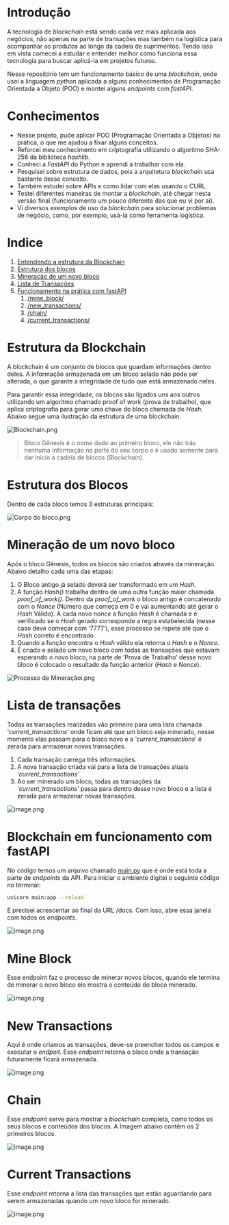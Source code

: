 # Introdução

A tecnologia de *blockchain* está sendo cada vez mais aplicada aos negócios, não apenas na parte de transações mas também na logística para acompanhar os produtos ao longo da cadeia de suprimentos. Tendo isso em vista comecei a estudar e entender melhor como funciona essa tecnologia para buscar aplicá-la em projetos futuros.

Nesse repositório tem um funcionamento básico de uma *blockchain*, onde usei a linguagem *python* aplicada a alguns conhecimentos de Programação Orientada a Objeto (POO) e montei alguns *endpoints* com *fastAPI*.


# Conhecimentos

- Nesse projeto, pude aplicar POO (Programação Orientada a Objetos) na prática, o que me ajudou a fixar alguns conceitos.
- Reforcei meu conhecimento em criptografia utilizando o algoritmo SHA-256 da biblioteca *hashlib*.
- Conheci a *FastAPI* do Python e aprendi a trabalhar com ela.
- Pesquisei sobre estrutura de dados, pois a arquitetura *blockchain* usa bastante desse conceito.
- Também estudei sobre APIs e como lidar com elas usando o CURL.
- Testei diferentes maneiras de montar a *blockchain*, até chegar nesta versão final (funcionamento um pouco diferente das que eu vi por aí).
- Vi diversos exemplos de uso da *blockchain* para solucionar problemas de negócio, como, por exemplo, usá-la como ferramenta logística.


# Indice

1. [Entendendo a estrutura da Blockchain](#estrutura-da-blockchain)
2. [Estrutura dos blocos](#estrutura-dos-blocos)
3. [Mineração de um novo bloco](#mineração-de-um-novo-bloco)
4. [Lista de Transações](#lista-de-transações)
5. [Funcionamento na prática com fastAPI](#blockchain-em-funcionamento-com-fastapi)
    1. [/mine_block/](#mine-block)
    2. [/new_transactions/](#new-transactions)
    3. [/chain/](#chain)
    4. [/current_transactions/](#current-transactions)


# Estrutura da Blockchain

A blockchain é um conjunto de blocos que guardam informações dentro deles. A informação armazenada em um bloco selado não pode ser alterada, o que garante a integridade de tudo que está armazenado neles.

Para garantir essa integridade, os blocos são ligados uns aos outros utilizando um algoritmo chamado proof of work (prova de trabalho), que aplica criptografia para gerar uma chave do bloco chamada de *Hash*. Abaixo segue uma ilustração da estrutura de uma blockchain.

![Blockchain.png](https://github.com/MateusNaza/Blockchain/blob/main/assets/Blockchain.png)

> Bloco Gênesis é o nome dado ao primeiro bloco, ele não trás nenhuma informação na parte do seu corpo e é usado somente para dar início a cadeia de blocos (*Blockchain*).
> 


# Estrutura dos Blocos

Dentro de cada bloco temos 3 estruturas principais:

![Corpo do bloco.png](https://github.com/MateusNaza/Blockchain/blob/main/assets/Corpo_do_bloco.png)


# Mineração de um novo bloco

Após o bloco Gênesis, todos os blocos são criados através da mineração. Abaixo detalho cada uma das etapas:

1. O Bloco antigo já selado deverá ser transformado em um *Hash*.
2. A função *Hash()* trabalha dentro de uma outra função maior chamada *proof_of_work()*. Dentro da *proof_of_work* o bloco antigo é concatenado com o *Nonce* (Número que começa em 0 e vai aumentando até gerar o *Hash* Válido). A cada novo *nonce* a função *Hash* é chamada e é verificado se o *Hash* gerado corresponde a regra estabelecida (nesse caso deve começar com ‘7777’), esse processo se repete até que o *Hash* correto é encontrado.
3. Quando a função encontra o *Hash* válido ela retorna o *Hash* e o *Nonce.*
4. É criado e selado um novo bloco com todas as transações que estavam esperando o novo bloco, na parte de ‘Prova de Trabalho’ desse novo bloco é colocado o resultado da função anterior (*Hash* e *Nonce*).

![Processo de Mineraçãoi.png](https://github.com/MateusNaza/Blockchain/blob/main/assets/Processo_de_Mineraoi.png)


# Lista de transações

Todas as transações realizadas vão primeiro para uma lista chamada ‘*current_transactions*’ onde ficam até que um bloco seja minerado, nesse momento elas passam para o bloco novo e a ‘*current_transactions*’ é zerada para armazenar novas transações.

1. Cada transação carrega três informações.
2. A nova transação criada vai para a lista de transações atuais ‘*current_transactions*’
3. Ao ser minerado um bloco, todas as transações da ‘*current_transactions*’ passa para dentro desse novo bloco e a lista é zerada para armazenar novas transações.

![image.png](https://github.com/MateusNaza/Blockchain/blob/main/assets/image.png)


# Blockchain em funcionamento com fastAPI

No código temos um arquivo chamado [main.py](http://main.py) que é onde está toda a parte de *endpoints* da API. Para iniciar o ambiente digitei o seguinte código no terminal:

```bash
uvicorn main:app --reload
```

E precisei acrescentar ao final da URL /docs. Com isso, abre essa janela com todos os *endpoints*.

![image.png](https://github.com/MateusNaza/Blockchain/blob/main/assets/image%201.png)


# Mine Block

Esse endpoint faz o processo de minerar novos blocos, quando ele termina de minerar o novo bloco ele mostra o conteúdo do bloco minerado.

![image.png](https://github.com/MateusNaza/Blockchain/blob/main/assets/image%202.png)

# New Transactions

Aqui é onde criamos as transações, deve-se preencher todos os campos e executar o *endpoit*. Esse *endpoint* retorna o bloco onde a transação futuramente ficará armazenada.

![image.png](https://github.com/MateusNaza/Blockchain/blob/main/assets/image%203.png)


# Chain

Esse *endpoint* serve para mostrar a *blockchain* completa, como todos os seus blocos e conteúdos dos blocos. A Imagem abaixo contêm os 2 primeiros blocos.

![image.png](https://github.com/MateusNaza/Blockchain/blob/main/assets/image%204.png)


# Current Transactions

Esse *endpoint* retorna a lista das transações que estão aguardando para serem armazenadas quando um novo bloco for minerado.

![image.png](https://github.com/MateusNaza/Blockchain/blob/main/assets/image%205.png)
